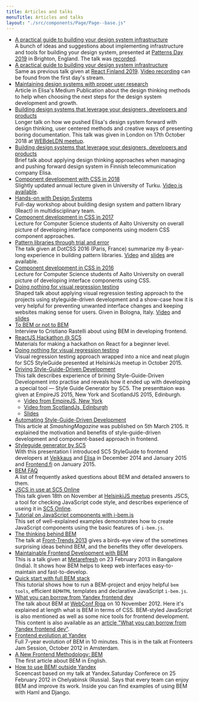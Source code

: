 ```yaml
---
title: Articles and talks
menuTitle: Articles and talks
layout: "./src/components/Page/Page--base.js"
---
```


- [A practical guide to building your design system infrastructure](https://varya.me/patterns-day-2019)<br/>
  A bunch of ideas and suggestions about implementing infrastructure and tools for building your design system,
  presented at [Patterns Day 2019](https://patternsday.com/) in Brighton, England. The talk was
  [recorded](https://vimeo.com/345906543).
- [A practical guide to building your design system infrastructure](http://varya.me/react-finland-2019/)<br/>
  Same as previous talk given
  at [React Finland 2019](https://react-finland.fi/). [Video recording](https://youtu.be/gDkUpx0dVc0?t=9987) can be
  found from the first day's stream.
- [Maintaining design systems with proper user
  research](https://medium.com/elisa-design/maintaining-design-systems-with-user-research-3ba5feafc336)<br/>
  Article in Elisa's Medium Publication about the design thinking methods to help when choosing the next steps for the
  design system development and growth.
- [Building design systems that leverage your designers, developers and
  products](http://varya.me/design-systems-thinking/)<br/>
  Longer talk on how we pushed Elisa's design system forward with design thinking, user centered methods and creative
  ways of presenting boring documentation. This talk was given in London on 17th October 2018 at [WEBdeLDN
  meetup](https://www.eventbrite.co.uk/e/webdeldn-20-design-systems-the-hard-choices-tickets-49644052698).
- [Building design systems that leverage your designers, developers and
  products](http://varya.me/ds-in-wild-tallinn/)<br/>
  Brief talk about applying design thinking approaches when managing and pushing forward design system in Finnish
  telecommunication company Elisa.
- [Component development with CSS in 2018](http://varya.me/component-development-css-2018/)<br/>
  Slightly updated annual lecture given in University of Turku. [Video is available](https://youtu.be/bD3MNue38pg).
- [Hands-on with Design Systems](https://dsconference.com/ws-intergalactico/)<br/>
  Full-day workshop about building design system and pattern library (React) in multidisciplinary team.
- [Component development in CSS in 2017](http://varya.me/component-development-css-2017/)<br/>
  Lecture for Computer Science students of Aalto University on overall picture of developing interface
  components using modern CSS component approaches.
- [Pattern libraries through trial and
  error](https://www.dotconferences.com/2016/12/varya-stepanova-pattern-libraries-through-trial-and-error)<br/>
  The talk given at DotCSS 2016 (Paris, France) summarize my 8-year-long experience in building pattern libraries.
  [Video](https://www.dotconferences.com/2016/12/varya-stepanova-pattern-libraries-through-trial-and-error) and
  [slides](http://varya.me/dotcss-2016/) are available.
- [Component development in CSS in 2016](http://varya.me/component-development-css-2016/)<br/>
  Lecture for Computer Science students of Aalto University on overall picture of developing interface
  components using CSS.
- [Doing nothing for visual regression testing](https://youtu.be/UPciXG1MoYw)<br/>
  Shaped talk about applying visual regression testing approach to the projects using
  styleguide-driven development and a show-case how it is very helpful for preventing unwanted interface changes and
  keeping websites making sense for users. Given in Bologna, Italy. [Video](https://youtu.be/UPciXG1MoYw) and
  [slides](http://varya.me/fromthefront-2016/)
- [To BEM or not to BEM](http://www.didoo.net/to-bem-or-not-to-bem/05__interview-with--varya__stepanova.html)<br/>
  Interview to Cristiano Rastelli about using BEM in developing frontend.
- [ReactJS Hackathon @ SC5](http://varya.me/reactjs-hackathon/)<br/>
  Materials for making a hackathon on React for a beginner level.
- [Doing nothing for visual regression testing](http://varya.me/doing-nothing-for-visual-regression-2015/)<br/>
  Visual regression testing approach wrapped into a nice and neat plugin for SC5 StyleGuide presented at HelsinkiJs
  meetup in October 2015.
- [Driving Style-Guide-Driven Development](https://youtu.be/bKI0amimw-k)<br/>
  This talk describes experience of brining Style-Guide-Driven Development into practise and reveals how it
  ended up with developing a special tool — Style Guide Generator by SC5. The presenttaion was given at EmpireJS 2015,
  New York and ScotlandJS 2015, Edinburgh.
  - [Video from EmpireJS, New York](https://youtu.be/bKI0amimw-k)
  - [Video from ScotlandJs, Edinburgh](https://youtu.be/gWzYMJjtx-Y)
  - [Slides](http://varya.me/empirejs-2015/)
- [Automating Style-Guide-Driven
  Development](http://www.smashingmagazine.com/2015/03/05/automating-style-guide-driven-development/)<br/>
  This article at _SmashingMagazine_ was published on 5th March 2105. It explained the motivation and benefits
  of style-guide-driven development and component-based approach in frontend.
- [Styleguide generator by SC5](http://www.slideshare.net/VarvaraStepanova/sc5-style-guide-generator)<br/>
  With this presentation I introduced SC5 StyleGuide to frontend developers at [Veikkaus](https://www.veikkaus.fi/)
  and [Elisa](http://elisa.fi/) in December 2014 and January 2015 and [Frontend.fi](http://frontend.fi/) on January 2015.
- [BEM FAQ](http://getbem.com/faq/)<br/>
  A list of frequently asked questions about BEM and detailed answers to them.
- [JSCS in use at SC5 Online](http://varya.me/jscs-talk/)<br/>
  This talk given 18th on November at [HelsinkiJS
  meetup](http://www.eventbrite.com/e/helsinkijs-november-2014-tickets-14262484475?utm_campaign=event_reminder&utm_medium=email&ref=eemaileventremind&utm_source=eb_email&utm_term=eventname)
  presents JSCS, a tool for checking JavaScript code style, and describes experience of useing it
  in [SC5 Online](http://sc5.io/).
- [Tutorial on JavaScript components with
  i-bem.js](http://bem.info/tutorials/bem-js-tutorial/)<br/>
  This set of well-explained examples demonstrates how to create JavaScript
  components using the basic features of `i-bem.js`.
- [The thinking behind BEM](https://vimeo.com/66474705)<br/>
  The talk at [Front-Trends 2013](http://2013.front-trends.com/) gives a birds-eye
  view of the sometimes surprising ideas behind BEM, and the benefits they offer
  developers.
- [Maintainable Frontend Development with
  BEM](http://hasgeek.tv/metarefresh/2013/496-maintainable-frontend-development-with-bem)<br/>
  This is a talk given at [Metarefresh](http://metarefresh.in/2013/) on 23
  February 2013 in
  Bangalore (India). It shows how BEM helps to keep web interfaces
  easy-to-maintain and fast-to-develop.
- [Quick start with full BEM
  stack](http://bem.info/articles/start-with-project-stub/)<br/>
  This tutorial shows how to run a BEM-project and enjoy helpful `bem tools`,
  efficient `BEMHTML` templates and declarative JavaScript `i-bem.js`.
- [What you can borrow from Yandex frontend
  dev](https://vimeo.com/53219242)<br/>
  The talk about BEM at [WebConf Riga](http://webconf.lv/) on 10 November 2012.
  Here it's explained at length what is BEM in terms of CSS. BEM-styled JavaScript
  is also mentioned as well as some nice tools for frontend development.<br/>
  This content is also available as an [article "What you can borrow from Yandex frontend
  dev"](http://bem.info/articles/yandex-frontend-dev/).
- [Frontend evolution at Yandex](https://vimeo.com/51897014)<br/>
  Full 7-year evolution of BEM in 10 minutes. This is in the talk at Fronteers Jam
  Session, October 2012 in Amsterdam.
- [A New Frontend Methodology:
  BEM](http://coding.smashingmagazine.com/2012/04/16/a-new-front-end-methodology-bem/)<br/>
  The first article about BEM in English.
- [How to use BEM! outside Yandex](https://vimeo.com/38346573)<br/>
  Sceencast based on my talk at Yandex.Saturday Conferece on 25 February 2012 in
  Chelyabinsk (Russia). Says that every team can enjoy BEM and improve its work.
  Inside you can find examples of using BEM with Haml and Django.

